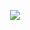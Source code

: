 <p align="center"> 
<img src="https://github.com/eslamkarim/bad-reads/blob/master/images/1.png">
</p>
 
